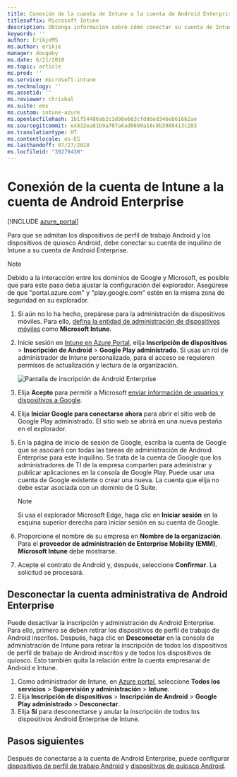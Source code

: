 ```yaml
---
title: Conexión de la cuenta de Intune a la cuenta de Android Enterprise
titlesuffix: Microsoft Intune
description: Obtenga información sobre cómo conectar su cuenta de Intune a su cuenta de Android Enterprise.
keywords: ''
author: ErikjeMS
ms.author: erikje
manager: dougeby
ms.date: 6/21/2018
ms.topic: article
ms.prod: ''
ms.service: microsoft-intune
ms.technology: ''
ms.assetid: ''
ms.reviewer: chrisbal
ms.suite: ems
ms.custom: intune-azure
ms.openlocfilehash: 1b1f54486ab2c3d98e663cfddded346eb61662ae
ms.sourcegitcommit: e4832ea81b9a707a6ad0699a18c8b3988413c283
ms.translationtype: HT
ms.contentlocale: es-ES
ms.lasthandoff: 07/27/2018
ms.locfileid: "39279430"
---
```

# <a name="connect-your-intune-account-to-your-android-enterprise-account"></a>Conexión de la cuenta de Intune a la cuenta de Android Enterprise

[!INCLUDE [azure_portal](./includes/azure_portal.md)]

Para que se admitan los dispositivos de perfil de trabajo Android y los dispositivos de quiosco Android, debe conectar su cuenta de inquilino de Intune a su cuenta de Android Enterprise. 

> [!NOTE]
> Debido a la interacción entre los dominios de Google y Microsoft, es posible que para este paso deba ajustar la configuración del explorador.  Asegúrese de que "portal.azure.com" y "play.google.com" estén en la misma zona de seguridad en su explorador.

1. Si aún no lo ha hecho, prepárese para la administración de dispositivos móviles. Para ello, [defina la entidad de administración de dispositivos móviles](mdm-authority-set.md) como **Microsoft Intune**.
2. Inicie sesión en [Intune en Azure Portal](https://aka.ms/intuneportal), elija **Inscripción de dispositivos** > **Inscripción de Android** > **Google Play administrado**.  Si usas un rol de administrador de Intune personalizado, para el acceso se requieren permisos de actualización y lectura de la organización.
   
   ![Pantalla de inscripción de Android Enterprise](./media/android-work-bind.png)

3. Elija **Acepto** para permitir a Microsoft [enviar información de usuarios y dispositivos a Google](data-intune-sends-to-google.md). 
   
4. Elija **Iniciar Google para conectarse ahora** para abrir el sitio web de Google Play administrado. El sitio web se abrirá en una nueva pestaña en el explorador.
  
5. En la página de inicio de sesión de Google, escriba la cuenta de Google que se asociará con todas las tareas de administración de Android Enterprise para este inquilino. Se trata de la cuenta de Google que los administradores de TI de la empresa comparten para administrar y publicar aplicaciones en la consola de Google Play. Puede usar una cuenta de Google existente o crear una nueva. La cuenta que elija no debe estar asociada con un dominio de G Suite.
    
    > [!Note]
    > Si usa el explorador Microsoft Edge, haga clic en **Iniciar sesión** en la esquina superior derecha para iniciar sesión en su cuenta de Google.

6. Proporcione el nombre de su empresa en **Nombre de la organización**. Para el **proveedor de administración de Enterprise Mobility (EMM)**, **Microsoft Intune** debe mostrarse.

7. Acepte el contrato de Android y, después, seleccione **Confirmar**. La solicitud se procesará.

## <a name="disconnect-your-android-enterprise-administrative-account"></a>Desconectar la cuenta administrativa de Android Enterprise

Puede desactivar la inscripción y administración de Android Enterprise. Para ello, primero se deben retirar los dispositivos de perfil de trabajo de Android inscritos. Después, haga clic en **Desconectar** en la consola de administración de Intune para retirar la inscripción de todos los dispositivos de perfil de trabajo de Android inscritos y de todos los dispositivos de quiosco. Esto también quita la relación entre la cuenta empresarial de Android e Intune.

1. Como administrador de Intune, en [Azure portal](https://portal.azure.com), seleccione **Todos los servicios** > **Supervisión y administración** > **Intune**.
2. Elija **Inscripción de dispositivos** > **Inscripción de Android** > **Google Play administrado** > **Desconectar**.
3. Elija **Sí** para desconectarse y anular la inscripción de todos los dispositivos Android Enterprise de Intune.

## <a name="next-steps"></a>Pasos siguientes

Después de conectarse a la cuenta de Android Enterprise, puede configurar [dispositivos de perfil de trabajo Android](android-work-profile-enroll.md) y [dispositivos de quiosco Android](android-kiosk-enroll.md).
